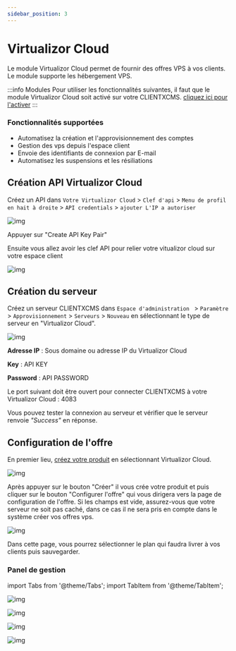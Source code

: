 ```yaml
---
sidebar_position: 3
---
```


# Virtualizor Cloud

Le module Virtualizor Cloud permet de fournir des offres VPS à vos clients. Le module supporte les hébergement VPS.

:::info Modules
Pour utiliser les fonctionnalités suivantes, il faut que le module Virtualizor Cloud soit activé sur votre CLIENTXCMS. [cliquez ici pour l'activer](../)
:::

### Fonctionnalités supportées 
- Automatisez la création et l'approvisionnement des comptes
- Gestion des vps depuis l'espace client
- Envoie des identifiants de connexion par E-mail
- Automatisez les suspensions et les résiliations

## Création API Virtualizor Cloud 
Créez un API dans `Votre Virtualizor Cloud` > `Clef d'api` > `Menu de profil en hait à droite` > `API credentials` > `ajouter L'IP a autoriser`

![img](/img/next_gen/extensions/modules/virtualizorcloud/image2.png)

Appuyer sur "Create API Key Pair"

Ensuite vous allez avoir les clef API pour relier votre vitualizor cloud sur votre espace client

![img](/img/next_gen/extensions/modules/virtualizorcloud/image3.png)

## Création du serveur

Créez un serveur CLIENTXCMS dans `Espace d'administration ` > `Paramètre` > `Approvisionnement` > `Serveurs` > `Nouveau` en sélectionnant le type de serveur en "Virtualizor Cloud".

![img](/img/next_gen/extensions/modules/virtualizorcloud/image.png)

**Adresse IP** : Sous domaine ou adresse IP du Virtualizor Cloud

**Key** : API KEY

**Password** : API PASSWORD

Le port suivant doit être ouvert pour connecter CLIENTXCMS à votre Virtualizor Cloud : 4083

Vous pouvez tester la connexion au serveur et vérifier que le serveur renvoie *"Success"* en réponse.

## Configuration de l'offre
En premier lieu, [créez votre produit](../../settings/store/products#création) en sélectionnant Virtualizor Cloud.

![img](/img/next_gen/extensions/modules/virtualizorcloud/image5.png)

Après appuyer sur le bouton "Créer" il vous crée votre produit et puis cliquer sur le bouton "Configurer l'offre" qui vous dirigera vers la page de configuration de l'offre. Si les champs est vide, assurez-vous que votre serveur ne soit pas caché, dans ce cas il ne sera pris en compte dans le système créer vos offres vps.

![img](/img/next_gen/extensions/modules/virtualizorcloud/image4.png)

Dans cette page, vous pourrez sélectionner le plan qui faudra livrer à vos clients puis sauvegarder.

### Panel de gestion

import Tabs from '@theme/Tabs';
import TabItem from '@theme/TabItem';

<Tabs>
<TabItem value="Interface" label="Interface">

![img](/img/next_gen/extensions/modules/virtualizorcloud/image6.png)

</TabItem>

<TabItem value="Reinstallation" label="Réinstallation">

![img](/img/next_gen/extensions/modules/virtualizorcloud/image7.png)

</TabItem>

<TabItem value="Nomhote" label="Nom d'hôte">

![img](/img/next_gen/extensions/modules/virtualizorcloud/image8.png)

</TabItem>

<TabItem value="password" label="Mot de passe">

![img](/img/next_gen/extensions/modules/virtualizorcloud/image9.png)

</TabItem>

</Tabs>
